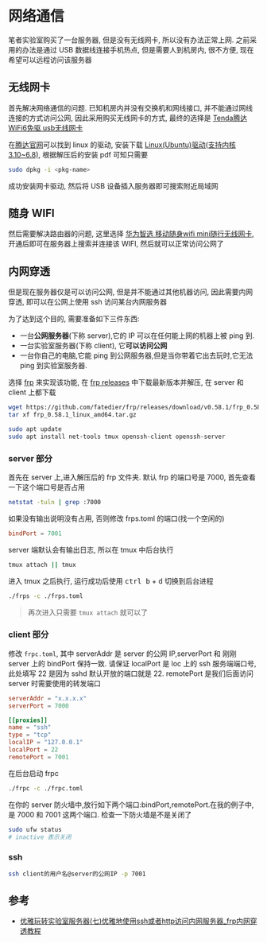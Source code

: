 
# 网络通信

笔者实验室购买了一台服务器, 但是没有无线网卡, 所以没有办法正常上网. 之前采用的办法是通过 USB 数据线连接手机热点, 但是需要人到机房内, 很不方便, 现在希望可以远程访问该服务器

## 无线网卡

首先解决网络通信的问题. 已知机房内并没有交换机和网线接口, 并不能通过网线连接的方式访问公网, 因此采用购买无线网卡的方式, 最终的选择是 [Tenda腾达 WiFi6免驱 usb无线网卡](https://item.jd.com/100054970380.html)

在[腾达官网](https://www.tenda.com.cn/download/)可以找到 linux 的驱动, 安装下载 [Linux(Ubuntu)驱动(支持内核3.10~6.8)](https://www.tenda.com.cn/download/detail-3930.html), 根据解压后的安装 pdf 可知只需要

```bash
sudo dpkg -i <pkg-name>
```

成功安装网卡驱动, 然后将 USB 设备插入服务器即可搜索附近局域网

## 随身 WIFI

然后需要解决路由器的问题, 这里选择 [华为智选 移动随身wifi mini随行无线网卡](https://item.jd.com/100067261054.html#crumb-wrap), 开通后即可在服务器上搜索并连接该 WIFI, 然后就可以正常访问公网了

## 内网穿透

但是现在服务器仅是可以访问公网, 但是并不能通过其他机器访问, 因此需要内网穿透, 即可以在公网上使用 ssh 访问某台内网服务器

为了达到这个目的, 需要准备如下三件东西:

- 一台**公网服务器**(下称 server),它的 IP 可以在任何能上网的机器上被 ping 到.
- 一台实验室服务器(下称 client), 它**可以访问公网**
- 一台你自己的电脑,它能 ping 到公网服务器,但是当你带着它出去玩时,它无法 ping 到实验室服务器.

选择 [frp](https://github.com/fatedier/frp) 来实现该功能, 在 [frp releases](https://github.com/fatedier/frp/releases) 中下载最新版本并解压, 在 server 和 client 上都下载

```bash
wget https://github.com/fatedier/frp/releases/download/v0.58.1/frp_0.58.1_linux_amd64.tar.gz
tar xf frp_0.58.1_linux_amd64.tar.gz
```

```bash
sudo apt update
sudo apt install net-tools tmux openssh-client openssh-server
```

### server 部分

首先在 server 上,进入解压后的 frp 文件夹. 默认 frp 的端口号是 7000, 首先查看一下这个端口号是否占用

```bash
netstat -tuln | grep :7000
```

如果没有输出说明没有占用, 否则修改 frps.toml 的端口(找一个空闲的)

```toml
bindPort = 7001
```

server 端默认会有输出日志, 所以在 tmux 中后台执行

```bash
tmux attach || tmux
```

进入 tmux 之后执行, 运行成功后使用 <kbd>ctrl b</kbd> + <kbd>d</kbd> 切换到后台进程

```bash
./frps -c ./frps.toml
```

> 再次进入只需要 `tmux attach` 就可以了

### client 部分

修改 `frpc.toml`, 其中 serverAddr 是 server 的公网 IP,serverPort 和 刚刚 server 上的 bindPort 保持一致.
请保证 localPort 是 loc 上的 ssh 服务端端口号,此处填写 22 是因为 sshd 默认开放的端口就是 22. remotePort 是我们后面访问 server 时需要使用的转发端口

```toml
serverAddr = "x.x.x.x"
serverPort = 7000

[[proxies]]
name = "ssh"
type = "tcp"
localIP = "127.0.0.1"
localPort = 22
remotePort = 7001
```

在后台启动 frpc

```bash
./frpc -c ./frpc.toml
```

在你的 server 防火墙中,放行如下两个端口:bindPort,remotePort.在我的例子中,是 7000 和 7001 这两个端口. 检查一下防火墙是不是关闭了

```bash
sudo ufw status
# inactive 表示关闭
```

### ssh

```bash
ssh client的用户名@server的公网IP -p 7001
```

## 参考

- [优雅玩转实验室服务器(七)优雅地使用ssh或者http访问内网服务器_frp内网穿透教程](https://zhuanlan.zhihu.com/p/688161704)